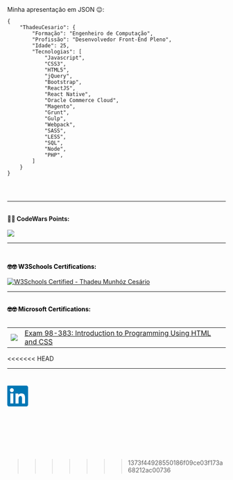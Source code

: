 
<section>
Minha apresentação em JSON 😉️:

<code>
<pre>
{
	"ThadeuCesario": {
		"Formação": "Engenheiro de Computação",
		"Profissão": "Desenvolvedor Front-End Pleno",
		"Idade": 25,
		"Tecnologias": [
			"Javascript",
			"CSS3",
			"HTML5",
			"jQuery",
			"Bootstrap",
			"ReactJS",
			"React Native",
			"Oracle Commerce Cloud",
			"Magento",
			"Grunt",
			"Gulp",
			"Webpack",
			"SASS",
			"LESS",
			"SQL",
			"Node",
			"PHP",
		]
	}
}
</pre>
</code>

<br/>
<hr/>
<br/>

<strong>
🤣️🤣️
	<strong>CodeWars Points:</strong> 
</strong>
<br/><br/>
<a href="https://www.codewars.com/users/ThadeuMunhoz">
<img src="https://www.codewars.com/users/ThadeuMunhoz/badges/large" />
</a>
<br/>
<hr/>
<br/>

<strong style="color: #000">🤓️🤓️ W3Schools Certifications:</strong>
<br/><br/>
<a href="https://certification.w3schools.com/w3certified.asp?id=10724117">
<img src="https://www.w3schools.com/images/w3certified_logo.png" alt="W3Schools Certified - Thadeu Munhóz Cesário"/>
</a>
<br/>
<hr/>
<br/>
<strong style="color: #000">🤓️🤓️ Microsoft Certifications:</strong>
<br/><br/>

<table>
	<tbody>
		<tr>
			<td style="text-align:center">	
				<img src="https://media-exp1.licdn.com/dms/image/C4D0BAQEko6uLz7XylA/company-logo_100_100/0?e=1603324800&v=beta&t=4QbdbgWhOA33Sqsq-keOKkJYtBHZc8k4f8dCDZS-W2I"/>
			</td>
			<td>
				<a href="https://portal.certiport.com/Portal/Pages/PrintTranscriptInfo.aspx?action=Cert&id=397&cvid=q3bJco/tuE0rtuxcej8P1Q==">
						Exam 98-383: Introduction to Programming Using HTML and CSS
				</a>
			</td>
		<tr>
	</tbody>
</table>
</section>
<<<<<<< HEAD
<hr/>

<svg preserveAspectRatio="xMinYMin meet" focusable="false" xmlns="http://www.w3.org/2000/svg"><g class="scaling-icon" style="fill-opacity: 1"><defs></defs><g class="bug-14dp" stroke="none" stroke-width="1" fill="none" fill-rule="evenodd"><g class="dp-1"><path d="M14,1.25 L14,12.75 C14,13.44 13.44,14 12.75,14 L1.25,14 C0.56,14 0,13.44 0,12.75 L0,1.25 C0,0.56 0.56,0 1.25,0 L12.75,0 C13.44,0 14,0.56 14,1.25" class="bug-text-color" fill="#FFFFFF"></path><path d="M14,1.25 L14,12.75 C14,13.44 13.44,14 12.75,14 L1.25,14 C0.56,14 0,13.44 0,12.75 L0,1.25 C0,0.56 0.56,0 1.25,0 L12.75,0 C13.44,0 14,0.56 14,1.25 Z M5,5 L6.85,5 L6.85,6.016 L6.893,6.016 C7.259,5.541 8.018,4.938 9.25,4.938 C11.125,4.938 12,5.808 12,8 L12,12 L10,12 L10,8.75 C10,7.313 9.672,6.875 8.632,6.875 C7.5,6.875 7,7.75 7,9 L7,12 L5,12 L5,5 Z M2,12 L4,12 L4,5 L2,5 L2,12 Z M4.335,3 C4.335,3.737 3.737,4.335 3,4.335 C2.263,4.335 1.665,3.737 1.665,3 C1.665,2.263 2.263,1.665 3,1.665 C3.737,1.665 4.335,2.263 4.335,3 Z" class="background" fill="#0073B2"></path></g><g class="dpi-gt1" transform="scale(0.2917)"><rect class="bug-text-color" fill="#FFFFFF" x="1" y="1" width="46" height="46" rx="4"></rect><path d="M0,4.00989318 C0,1.79529033 1.79405245,0 4.00989318,0 L43.9901068,0 C46.2047097,0 48,1.79405245 48,4.00989318 L48,43.9901068 C48,46.2047097 46.2059475,48 43.9901068,48 L4.00989318,48 C1.79529033,48 0,46.2059475 0,43.9901068 L0,4.00989318 Z M19,18.3 L25.5,18.3 L25.5,21.566 C26.437,19.688 28.838,18 32.445,18 C39.359,18 41,21.738 41,28.597 L41,41.3 L34,41.3 L34,30.159 C34,26.253 33.063,24.05 30.68,24.05 C27.375,24.05 26,26.425 26,30.159 L26,41.3 L19,41.3 L19,18.3 Z M7,41 L14,41 L14,18 L7,18 L7,41 Z M15,10.5 C15,12.985 12.985,15 10.5,15 C8.015,15 6,12.985 6,10.5 C6,8.015 8.015,6 10.5,6 C12.985,6 15,8.015 15,10.5 Z" class="background" fill="#0077B5"></path></g></g><g class="bug-21dp" stroke="none" stroke-width="1" fill="none" fill-rule="evenodd"><g class="dp-1"><path d="M19.479,0 L1.583,0 C0.728,0 0,0.677 0,1.511 L0,19.488 C0,20.323 0.478,21 1.333,21 L19.229,21 C20.086,21 21,20.323 21,19.488 L21,1.511 C21,0.677 20.336,0 19.479,0" class="bug-text-color" fill="#FFFFFF"></path><path d="M19.479,0 L1.583,0 C0.728,0 0,0.677 0,1.511 L0,19.488 C0,20.323 0.478,21 1.333,21 L19.229,21 C20.086,21 21,20.323 21,19.488 L21,1.511 C21,0.677 20.336,0 19.479,0 Z M8,8 L10.827,8 L10.827,9.441 L10.858,9.441 C11.289,8.664 12.562,7.875 14.136,7.875 C17.157,7.875 18,9.479 18,12.45 L18,18 L15,18 L15,12.997 C15,11.667 14.469,10.5 13.227,10.5 C11.719,10.5 11,11.521 11,13.197 L11,18 L8,18 L8,8 Z M3,18 L6,18 L6,8 L3,8 L3,18 Z M6.375,4.5 C6.375,5.536 5.536,6.375 4.5,6.375 C3.464,6.375 2.625,5.536 2.625,4.5 C2.625,3.464 3.464,2.625 4.5,2.625 C5.536,2.625 6.375,3.464 6.375,4.5 Z" class="background" fill="#0077B5"></path></g><g class="dpi-gt1" transform="scale(0.4375)"><rect class="bug-text-color" fill="#FFFFFF" x="1" y="1" width="46" height="46" rx="4"></rect><path d="M0,4.00989318 C0,1.79529033 1.79405245,0 4.00989318,0 L43.9901068,0 C46.2047097,0 48,1.79405245 48,4.00989318 L48,43.9901068 C48,46.2047097 46.2059475,48 43.9901068,48 L4.00989318,48 C1.79529033,48 0,46.2059475 0,43.9901068 L0,4.00989318 Z M19,18.3 L25.5,18.3 L25.5,21.566 C26.437,19.688 28.838,18 32.445,18 C39.359,18 41,21.738 41,28.597 L41,41.3 L34,41.3 L34,30.159 C34,26.253 33.063,24.05 30.68,24.05 C27.375,24.05 26,26.425 26,30.159 L26,41.3 L19,41.3 L19,18.3 Z M7,41 L14,41 L14,18 L7,18 L7,41 Z M15,10.5 C15,12.985 12.985,15 10.5,15 C8.015,15 6,12.985 6,10.5 C6,8.015 8.015,6 10.5,6 C12.985,6 15,8.015 15,10.5 Z" class="background" fill="#0077B5"></path></g></g><g class="bug-28dp" stroke="none" stroke-width="1" fill="none" fill-rule="evenodd"><g class="dp-1"><path d="M25.375,0 L2.625,0 C1.175,0 0,1.175 0,2.625 L0,25.375 C0,26.825 1.175,28 2.625,28 L25.375,28 C26.825,28 28,26.825 28,25.375 L28,2.625 C28,1.175 26.825,0 25.375,0" class="bug-text-color" fill="#FFFFFF"></path><path d="M25.375,0 L2.625,0 C1.175,0 0,1.175 0,2.625 L0,25.375 C0,26.825 1.175,28 2.625,28 L25.375,28 C26.825,28 28,26.825 28,25.375 L28,2.625 C28,1.175 26.825,0 25.375,0 Z M14.8747,12.025 L14.8747,10 L10.9997,10 L10.9997,24 L14.9997,24 L14.9997,17.375 C14.9997,15.603 15.6627,13.875 17.6497,13.875 C19.4667,13.875 19.9997,14.965 19.9997,16.875 L19.9997,24 L23.9997,24 L23.9997,14.975 C23.9997,11.75 22.2917,9.875 19.0137,9.875 C16.9227,9.875 15.4487,11.025 14.8747,12.025 Z M4,24 L8,24 L8,10 L4,10 L4,24 Z M6,3.665 C4.71,3.665 3.665,4.71 3.665,6 C3.665,7.29 4.71,8.335 6,8.335 C7.29,8.335 8.335,7.29 8.335,6 C8.335,4.71 7.29,3.665 6,3.665 Z" class="background" fill="#0077B5"></path></g><g class="dpi-gt1" transform="scale(0.5833)"><rect class="bug-text-color" fill="#FFFFFF" x="1" y="1" width="46" height="46" rx="4"></rect><path d="M0,4.00989318 C0,1.79529033 1.79405245,0 4.00989318,0 L43.9901068,0 C46.2047097,0 48,1.79405245 48,4.00989318 L48,43.9901068 C48,46.2047097 46.2059475,48 43.9901068,48 L4.00989318,48 C1.79529033,48 0,46.2059475 0,43.9901068 L0,4.00989318 Z M19,18.3 L25.5,18.3 L25.5,21.566 C26.437,19.688 28.838,18 32.445,18 C39.359,18 41,21.738 41,28.597 L41,41.3 L34,41.3 L34,30.159 C34,26.253 33.063,24.05 30.68,24.05 C27.375,24.05 26,26.425 26,30.159 L26,41.3 L19,41.3 L19,18.3 Z M7,41 L14,41 L14,18 L7,18 L7,41 Z M15,10.5 C15,12.985 12.985,15 10.5,15 C8.015,15 6,12.985 6,10.5 C6,8.015 8.015,6 10.5,6 C12.985,6 15,8.015 15,10.5 Z" class="background" fill="#0077B5"></path></g></g><g class="bug-34dp" stroke="none" stroke-width="1" fill="none" fill-rule="evenodd"><g class="dp-1"><path d="M2.8,34 L31.2,34 C32.746,34 34,32.746 34,31.2 L34,2.8 C34,1.254 32.746,0 31.2,0 L2.8,0 C1.254,0 0,1.254 0,2.8 L0,31.2 C0,32.746 1.254,34 2.8,34" class="bug-text-color" fill="#FFFFFF"></path><path d="M2.8,34 L31.2,34 C32.746,34 34,32.746 34,31.2 L34,2.8 C34,1.254 32.746,0 31.2,0 L2.8,0 C1.254,0 0,1.254 0,2.8 L0,31.2 C0,32.746 1.254,34 2.8,34 Z M13,13 L17.75,13 L17.75,15.391 C18.387,14.114 20.242,12.75 22.695,12.75 C27.397,12.75 29,14.875 29,19.922 L29,29 L24,29 L24,20.984 C24,18.328 23.481,16.875 21.542,16.875 C18.921,16.875 18,18.867 18,20.984 L18,29 L13,29 L13,13 Z M5,29 L10,29 L10,13 L5,13 L5,29 Z M10.55,7.5 C10.55,9.184 9.184,10.55 7.5,10.55 C5.816,10.55 4.45,9.184 4.45,7.5 C4.45,5.815 5.816,4.45 7.5,4.45 C9.184,4.45 10.55,5.815 10.55,7.5 Z" class="background" fill="#0077B5"></path></g><g class="dpi-gt1" transform="scale(0.7083)"><rect class="bug-text-color" fill="#FFFFFF" x="1" y="1" width="46" height="46" rx="4"></rect><path d="M0,4.00989318 C0,1.79529033 1.79405245,0 4.00989318,0 L43.9901068,0 C46.2047097,0 48,1.79405245 48,4.00989318 L48,43.9901068 C48,46.2047097 46.2059475,48 43.9901068,48 L4.00989318,48 C1.79529033,48 0,46.2059475 0,43.9901068 L0,4.00989318 Z M19,18.3 L25.5,18.3 L25.5,21.566 C26.437,19.688 28.838,18 32.445,18 C39.359,18 41,21.738 41,28.597 L41,41.3 L34,41.3 L34,30.159 C34,26.253 33.063,24.05 30.68,24.05 C27.375,24.05 26,26.425 26,30.159 L26,41.3 L19,41.3 L19,18.3 Z M7,41 L14,41 L14,18 L7,18 L7,41 Z M15,10.5 C15,12.985 12.985,15 10.5,15 C8.015,15 6,12.985 6,10.5 C6,8.015 8.015,6 10.5,6 C12.985,6 15,8.015 15,10.5 Z" class="background" fill="#0077B5"></path></g></g><g class="bug-40dp" stroke="none" stroke-width="1" fill="none" fill-rule="evenodd"><g class="dp-1"><path d="M40,3.5 L40,36.5 C40,38.434 38.434,40 36.5,40 L3.5,40 C1.566,40 0,38.434 0,36.5 L0,3.5 C0,1.566 1.566,0 3.5,0 L36.5,0 C38.434,0 40,1.566 40,3.5 L40,3.5 Z" class="bug-text-color" fill="#FFFFFF"></path><path d="M40,3.5 L40,36.5 C40,38.434 38.434,40 36.5,40 L3.5,40 C1.566,40 0,38.434 0,36.5 L0,3.5 C0,1.566 1.566,0 3.5,0 L36.5,0 C38.434,0 40,1.566 40,3.5 Z M15,15.0000122 L20.875,15.0000122 L20.875,18.3330122 C21.542,17.1460122 23,14.7000122 26.957,14.7000122 C33.137,14.7000122 34,18.6800122 34,23.9670122 L34,34.0000122 L28,34.0000122 L28,25.0180122 C28,22.1830122 27.542,19.8750122 24.922,19.8750122 C21.75,19.8750122 21,21.9560122 21,24.5160122 L21,34.0000122 L15,34.0000122 L15,15.0000122 Z M6,34 L12,34 L12,15 L6,15 L6,34 Z M12.6509756,8.99997559 C12.6509756,11.0159756 11.0169756,12.6499756 9.00097559,12.6499756 C6.98397559,12.6499756 5.34997559,11.0159756 5.34997559,8.99997559 C5.34997559,6.98397559 6.98397559,5.34997559 9.00097559,5.34997559 C11.0169756,5.34997559 12.6509756,6.98397559 12.6509756,8.99997559 Z" class="background" fill="#0077B5"></path></g><g class="dpi-gt1" transform="scale(0.8333)"><rect class="bug-text-color" fill="#FFFFFF" x="1" y="1" width="46" height="46" rx="4"></rect><path d="M0,4.00989318 C0,1.79529033 1.79405245,0 4.00989318,0 L43.9901068,0 C46.2047097,0 48,1.79405245 48,4.00989318 L48,43.9901068 C48,46.2047097 46.2059475,48 43.9901068,48 L4.00989318,48 C1.79529033,48 0,46.2059475 0,43.9901068 L0,4.00989318 Z M19,18.3 L25.5,18.3 L25.5,21.566 C26.437,19.688 28.838,18 32.445,18 C39.359,18 41,21.738 41,28.597 L41,41.3 L34,41.3 L34,30.159 C34,26.253 33.063,24.05 30.68,24.05 C27.375,24.05 26,26.425 26,30.159 L26,41.3 L19,41.3 L19,18.3 Z M7,41 L14,41 L14,18 L7,18 L7,41 Z M15,10.5 C15,12.985 12.985,15 10.5,15 C8.015,15 6,12.985 6,10.5 C6,8.015 8.015,6 10.5,6 C12.985,6 15,8.015 15,10.5 Z" class="background" fill="#0077B5"></path></g></g><g class="bug-48dp" stroke="none" stroke-width="1" fill="none" fill-rule="evenodd"><rect class="bug-text-color" fill="#FFFFFF" x="1" y="1" width="46" height="46" rx="4"></rect><path d="M0,4.00989318 C0,1.79529033 1.79405245,0 4.00989318,0 L43.9901068,0 C46.2047097,0 48,1.79405245 48,4.00989318 L48,43.9901068 C48,46.2047097 46.2059475,48 43.9901068,48 L4.00989318,48 C1.79529033,48 0,46.2059475 0,43.9901068 L0,4.00989318 Z M19,18.3 L25.5,18.3 L25.5,21.566 C26.437,19.688 28.838,18 32.445,18 C39.359,18 41,21.738 41,28.597 L41,41.3 L34,41.3 L34,30.159 C34,26.253 33.063,24.05 30.68,24.05 C27.375,24.05 26,26.425 26,30.159 L26,41.3 L19,41.3 L19,18.3 Z M7,41 L14,41 L14,18 L7,18 L7,41 Z M15,10.5 C15,12.985 12.985,15 10.5,15 C8.015,15 6,12.985 6,10.5 C6,8.015 8.015,6 10.5,6 C12.985,6 15,8.015 15,10.5 Z" class="background" fill="#0077B5"></path></g></g></svg>
=======
>>>>>>> 1373f44928550186f09ce03f173a68212ac00736
